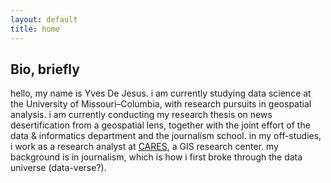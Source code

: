 ```yaml
---
layout: default
title: home
---
```


## Bio, briefly

hello, my name is Yves De Jesus. i am currently studying data science at the University of Missouri–Columbia, with research pursuits in geospatial analysis. i am currently conducting my research thesis on news desertification from a geospatial lens, together with the joint effort of the data & informatics department and the journalism school. in my off-studies, i work as a research analyst at <a href="https://careshq.org/about/" target="_blank">CARES</a>, a GIS research center. my background is in journalism, which is how i first broke through the data universe (data-verse?). 
